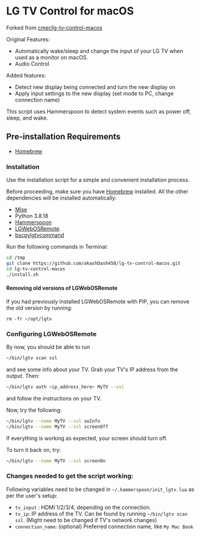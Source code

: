# LG TV Control for macOS

Forked from [cmer/lg-tv-control-macos](https://github.com/cmer/lg-tv-control-macos)

Original Features:
- Automatically wake/sleep and change the input of your LG TV when used as a monitor on macOS.
- Audio Control


Added features:
- Detect new display being connected and turn the new display on
- Apply input settings to the new display (set mode to PC, change connection name)




This script uses Hammerspoon to detect system events such as power off, sleep, and wake.

## Pre-installation Requirements

- [Homebrew](https://brew.sh/)

### Installation

Use the installation script for a simple and convenient installation process.

Before proceeding, make sure you have [Homebrew](https://brew.sh) installed. All the other dependencies will be installed automatically:

- [Mise](https://mise.jdx.dev/)
- Python 3.8.18
- [Hammerspoon](https://www.hammerspoon.org/)
- [LGWebOSRemote](https://github.com/klattimer/LGWebOSRemote).
- [bscpylgtvcommand](https://github.com/chros73/bscpylgtv)

Run the following commands in Terminal:

```bash
cd /tmp
git clone https://github.com/akashDash458/lg-tv-control-macos.git
cd lg-tv-control-macos
./install.sh
```


#### Removing old versions of LGWebOSRemote

If you had previously installed LGWebOSRemote with PIP,
you can remove the old version by running:

```
rm -fr ~/opt/lgtv
```

### Configuring LGWebOSRemote

By now, you should be able to run

```sh
~/bin/lgtv scan ssl
```

and see some info about your TV. Grab your TV's IP address from the output. Then:

```sh
~/bin/lgtv auth <ip_address_here> MyTV --ssl
```

and follow the instructions on your TV.

Now, try the following:

```sh
~/bin/lgtv --name MyTV --ssl swInfo
~/bin/lgtv --name MyTV --ssl screenOff
```
If everything is working as expected, your screen should turn off.

To turn it back on, try: 
```sh
~/bin/lgtv --name MyTV --ssl screenOn
```

### Changes needed to get the script working:
Following variables need to be changed in `~/.hammerspoon/init_lgtv.lua` as per the user's setup:
- `tv_input` : HDMI 1/2/3/4, depending on the connection.
- `tv_ip`: IP address of the TV. Can be found by running `~/bin/lgtv scan ssl`. (Might need to be changed if TV's network changes)
- `connection_name`: (optional) Preferred connection name, like `My Mac Book`


